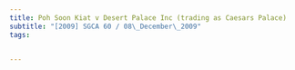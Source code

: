 ```yaml
---
title: Poh Soon Kiat v Desert Palace Inc (trading as Caesars Palace) 
subtitle: "[2009] SGCA 60 / 08\_December\_2009"
tags:


---
```


